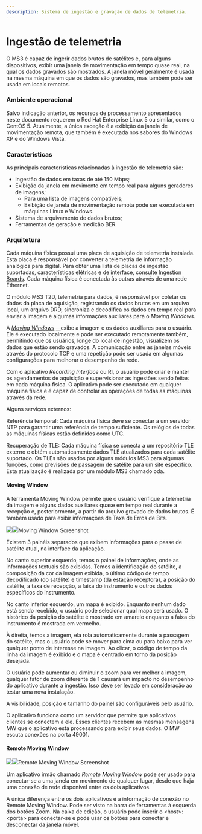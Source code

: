 ```yaml
---
description: Sistema de ingestão e gravação de dados de telemetria.
---
```


# Ingestão de telemetria

O MS3 é capaz de ingerir dados brutos de satélites e, para alguns dispositivos, exibir uma janela de movimentação em tempo quase real, na qual os dados gravados são mostrados. A janela móvel geralmente é usada na mesma máquina em que os dados são gravados, mas também pode ser usada em locais remotos.

### Ambiente operacional

Salvo indicação anterior, os recursos de processamento apresentados neste documento requerem o Red Hat Enterprise Linux 5 ou similar, como o CentOS 5. Atualmente, a única exceção é a exibição da janela de movimentação remota, que também é executada nos sabores do Windows XP e do Windows Vista.

### Características 

As principais características relacionadas à ingestão de telemetria são:

* Ingestão de dados em taxas de até 150 Mbps;
* Exibição da janela em movimento em tempo real para alguns geradores de imagens;
  * Para uma lista de imagens compatíveis;
  * Exibição de janela de movimentação remota pode ser executada em máquinas Linux e Windows.
* Sistema de arquivamento de dados brutos;
* Ferramentas de geração e medição BER. 

### Arquitetura

Cada máquina física possui uma placa de aquisição de telemetria instalada. Esta placa é responsável por converter a telemetria de informação analógica para digital. Para obter uma lista de placas de ingestão suportadas, características elétricas e de interface, consulte [Ingestion Boards](http://enms3wiki.dpi.inpe.br/wiki/Ingestion_Boards). Cada máquina física é conectada às outras através de uma rede Ethernet.

O módulo MS3 T2D, telemetria para dados, é responsável por coletar os dados da placa de aquisição, registrando os dados brutos em um arquivo local, um arquivo DRD, sincroniza e decodifica os dados em tempo real para enviar a imagem e algumas informações auxiliares para o _Moving Windows_.

A [_Moving Windows_](sistema-de-ingestao-de-telemetria.md#moving-window) __exibe a imagem e os dados auxiliares para o usuário. Ele é executado localmente e pode ser executado remotamente também, permitindo que os usuários, longe do local de ingestão, visualizem os dados que estão sendo gravados. A comunicação entre as janelas móveis através do protocolo TCP e uma repetição pode ser usada em algumas configurações para melhorar o desempenho da rede.

Com o aplicativo _Recording Interface_ ou RI, o usuário pode criar e manter os agendamentos de aquisição e supervisionar as ingestões sendo feitas em cada máquina física. O aplicativo pode ser executado em qualquer máquina física e é capaz de controlar as operações de todas as máquinas através da rede.

Alguns serviços externos: 

Referência temporal: Cada máquina física deve se conectar a um servidor NTP para garantir uma referência de tempo suficiente. Os relógios de todas as máquinas físicas estão definidos como UTC.

Recuperação de TLE: Cada máquina física se conecta a um repositório TLE externo e obtém automaticamente dados TLE atualizados para cada satélite suportado. Os TLEs são usados ​​por alguns módulos MS3 para algumas funções, como previsões de passagem de satélite para um site específico. Esta atualização é realizada por um módulo MS3 chamado oda.

#### Moving Window

A ferramenta Moving Window permite que o usuário verifique a telemetria da imagem e alguns dados auxiliares quase em tempo real durante a recepção e, posteriormente, a partir do arquivo gravado de dados brutos. É também usado para exibir informações de Taxa de Erros de Bits.

[![](http://enms3wiki.dpi.inpe.br/en.w/images/thumb/1/1e/Mw.jpg/600px-Mw.jpg)](http://enms3wiki.dpi.inpe.br/wiki/File:Mw.jpg)[![](http://enms3wiki.dpi.inpe.br/en.w/skins/common/images/magnify-clip.png)](http://enms3wiki.dpi.inpe.br/wiki/File:Mw.jpg)Moving Window Screenshot

Existem 3 painéis separados que exibem informações para o passe de satélite atual, na interface da aplicação.

No canto superior esquerdo, temos o painel de informações, onde as informações textuais são exibidas. Temos a identificação do satélite, a composição da cor da imagem exibida, o último código de tempo decodificado \(do satélite\) e timestamp \(da estação receptora\), a posição do satélite, a taxa de recepção, a faixa do instrumento e outros dados específicos do instrumento.

No canto inferior esquerdo, um mapa é exibido. Enquanto nenhum dado está sendo recebido, o usuário pode selecionar qual mapa será usado. O histórico da posição do satélite é mostrado em amarelo enquanto a faixa do instrumento é mostrada em vermelho.

À direita, temos a imagem, ela rola automaticamente durante a passagem do satélite, mas o usuário pode se mover para cima ou para baixo para ver qualquer ponto de interesse na imagem. Ao clicar, o código de tempo da linha da imagem é exibido e o mapa é centrado em torno da posição desejada.

O usuário pode aumentar ou diminuir o zoom para ver melhor a imagem, qualquer fator de zoom diferente de 1 causará um impacto no desempenho do aplicativo durante a ingestão. Isso deve ser levado em consideração ao testar uma nova instalação.

A visibilidade, posição e tamanho do painel são configuráveis ​​pelo usuário.

O aplicativo funciona como um servidor que permite que aplicativos clientes se conectem a ele. Esses clientes recebem as mesmas mensagens MW que o aplicativo está processando para exibir seus dados. O MW escuta conexões na porta 49001.

#### Remote Moving Window

[![](http://enms3wiki.dpi.inpe.br/en.w/images/thumb/7/78/Mwremote.jpg/600px-Mwremote.jpg)](http://enms3wiki.dpi.inpe.br/wiki/File:Mwremote.jpg)[![](http://enms3wiki.dpi.inpe.br/en.w/skins/common/images/magnify-clip.png)](http://enms3wiki.dpi.inpe.br/wiki/File:Mwremote.jpg)Remote Moving Window Screenshot

Um aplicativo irmão chamado _Remote Moving Window_ pode ser usado para conectar-se a uma janela em movimento de qualquer lugar, desde que haja uma conexão de rede disponível entre os dois aplicativos.

A única diferença entre os dois aplicativos é a informação de conexão no Remote Moving Window. Pode ser visto na barra de ferramentas à esquerda dos botões Zoom. Na caixa de edição, o usuário pode inserir o &lt;host&gt;:&lt;porta&gt; para conectar-se e pode usar os botões para conectar e desconectar da janela móvel.

